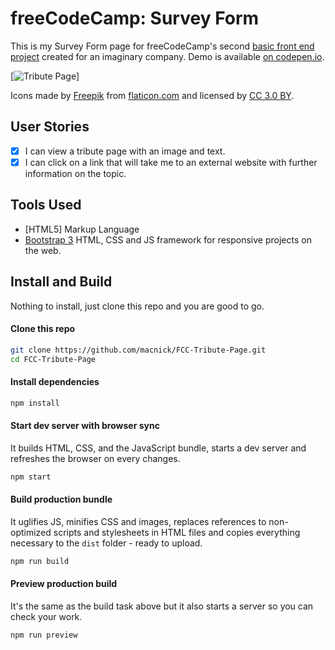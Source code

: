 # freeCodeCamp: Survey Form

This is my Survey Form page for freeCodeCamp's second [basic front end project](https://learn.freecodecamp.org/responsive-web-design/responsive-web-design-projects/build-a-survey-form) created for an imaginary company. Demo is available [on codepen.io](https://codepen.io/macnick/full/YJErGL).

[![Tribute Page](/screenshot.jpg)]

Icons made by [Freepik](http://www.freepik.com) from [flaticon.com](https://www.flaticon.com/) and licensed by [CC 3.0 BY](http://creativecommons.org/licenses/by/3.0/).

## User Stories

- [x] I can view a tribute page with an image and text.
- [x] I can click on a link that will take me to an external website with further information on the topic.

## Tools Used

- [HTML5] Markup Language
- [Bootstrap 3](https://getbootstrap.com/docs/3.3/) HTML, CSS and JS framework for responsive projects on the web.

## Install and Build

Nothing to install, just clone this repo and you are good to go.

#### Clone this repo

```bash
git clone https://github.com/macnick/FCC-Tribute-Page.git
cd FCC-Tribute-Page
```

#### Install dependencies

```bash
npm install
```

#### Start dev server with browser sync

It builds HTML, CSS, and the JavaScript bundle, starts a dev server and refreshes the browser on every changes.

```bash
npm start
```

#### Build production bundle

It uglifies JS, minifies CSS and images, replaces references to non-optimized scripts and stylesheets in HTML files and copies everything necessary to the `dist` folder - ready to upload.

```bash
npm run build
```

#### Preview production build

It's the same as the build task above but it also starts a server so you can check your work.

```bash
npm run preview
```

